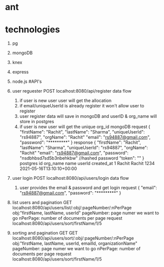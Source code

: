 # ant
# technologies
  1. pg
  2. mongoDB
  3. knex
  4. express
  5. node.js
#API's
  1. user reguester
     POST localhost:8080/api/register
        data flow
        1. if user is new user user will get the allocation
        2. if email/uniqueUserId is already register it won't allow user to register
        3. user register data will save in mongoDB and userID & org_name will store in postgres
        4. if user is new user will get the unique org_id
        mongoDB
          request
          {
            "firstName": "Rachit",
            "lastName": "Sharma",
            "uniqueUserId": "rs94887",
            "orgName": "Rachit"
            "email": "rs94887@gmail.com",
            "password": "*********"
          }
          response
          {
            "firstName": "Rachit",
            "lastName": "Sharma",
            "uniqueUserId": "rs94887",
            "orgName": "Rachit"
            "email": "rs94887@gmail.com",
            "password": "nsdbhbsd7sd5b3nbehkbw" //hashed password
            "token": ""
          }
        postgres
        id     org_name    name     userId      created_at
        1      Rachit      Rachit   1234        2021-05-16T13:10:10+00:00
  2. user login
     POST localhost:8080/api/users/login
        data flow
        1. user provides the email & password and get login
        request 
        {
          "email": "rs94887@gmail.com",
          "password": "*********"
        }
  3. list users and pagination
     GET localhost:8080/api/users/list/:obj/:pageNumber/:nPerPage
        obj:"firstName, lastName, userId"
        pageNumber: page numer we want to go
        nPerPage: number of documents per page
      request
      localhost:8080/api/users/sort/firstName/1/5
        
  4. sorting and pagination
     GET GET localhost:8080/api/users/sort/:obj/:pageNumber/:nPerPage
        obj:"firstName, lastName, userId, emailId, organizationName"
        pageNumber: page numer we want to go
        nPerPage: number of documents per page
      request
      localhost:8080/api/users/sort/firstName/1/5
